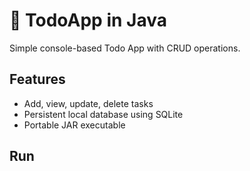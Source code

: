 # 📝 TodoApp in Java
Simple console-based Todo App with CRUD operations.

## Features
- Add, view, update, delete tasks
- Persistent local database using SQLite
- Portable JAR executable

## Run

